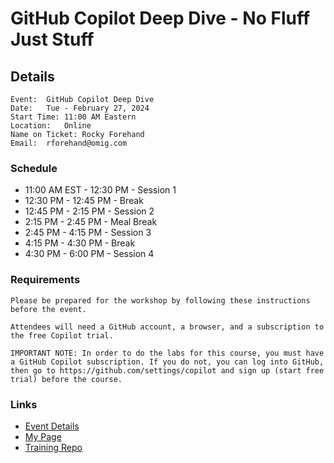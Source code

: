 # GitHub Copilot Deep Dive - No Fluff Just Stuff

## Details

```
Event:	GitHub Copilot Deep Dive
Date:	Tue - February 27, 2024
Start Time:	11:00 AM Eastern
Location:	Online
Name on Ticket:	Rocky Forehand
Email:	rforehand@omig.com
```

### Schedule

- 11:00 AM EST - 12:30 PM - Session 1
- 12:30 PM - 12:45 PM - Break
- 12:45 PM - 2:15 PM - Session 2
- 2:15 PM - 2:45 PM - Meal Break
- 2:45 PM - 4:15 PM - Session 3
- 4:15 PM - 4:30 PM - Break
- 4:30 PM - 6:00 PM - Session 4

### Requirements

```
Please be prepared for the workshop by following these instructions before the event.

Attendees will need a GitHub account, a browser, and a subscription to the free Copilot trial.

IMPORTANT NOTE: In order to do the labs for this course, you must have a GitHub Copilot subscription. If you do not, you can log into GitHub, then go to https://github.com/settings/copilot and sign up (start free trial) before the course.
```

### Links

- [Event Details](https://nofluffjuststuff.com/virtual-workshops/884/github_copilot_deep_dive)
- [My Page](https://nofluffjuststuff.com/n/ticket/view?trainingUserId=12675&userId=92897&x=y)
- [Training Repo](https://github.com/skillrepos/copilot-dd)
